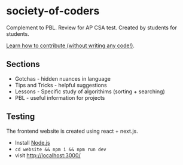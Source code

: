 # society-of-coders
Complement to PBL. Review for AP CSA test. Created by students for students. 

[Learn how to contribute (without writing any code!)](https://github.com/nighthawkcoders/csa-society/blob/main/CONTRIBUTING.md).

## Sections
- Gotchas - hidden nuances in language
- Tips and Tricks - helpful suggestions
- Lessons - Specific study of algorithims (sorting + searching)
- PBL - useful information for projects

## Testing
The frontend website is created using react + next.js.
- Install [Node.js](https://nodejs.org/en/)
-  ```cd website && npm i && npm run dev```
-  visit [http://localhost:3000/](http://localhost:3000/)


